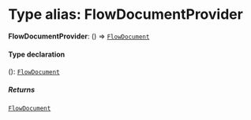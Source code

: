 # Type alias: FlowDocumentProvider

**FlowDocumentProvider**: () => [`FlowDocument`](/en/auto-docs/editor/classes/FlowDocument.md)

#### Type declaration

(): [`FlowDocument`](/en/auto-docs/editor/classes/FlowDocument.md)

##### Returns

[`FlowDocument`](/en/auto-docs/editor/classes/FlowDocument.md)

